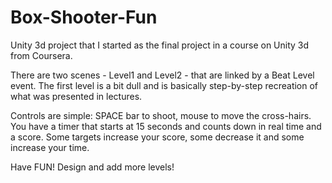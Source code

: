 # Box-Shooter-Fun
Unity 3d project that I started as the final project in a course on Unity 3d from Coursera.

There are two scenes - Level1 and Level2 - that are linked by a Beat Level event. The first level is a bit dull and is basically step-by-step recreation of what was presented in lectures.

Controls are simple: SPACE bar to shoot, mouse to move the cross-hairs. You have a timer that starts at 15 seconds and counts down in real time and a score. Some targets increase your score, some decrease it and some increase your time.

Have FUN! Design and add more levels!


